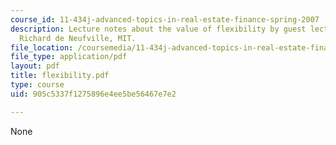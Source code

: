 ```yaml
---
course_id: 11-434j-advanced-topics-in-real-estate-finance-spring-2007
description: Lecture notes about the value of flexibility by guest lecturer Prof.
  Richard de Neufville, MIT.
file_location: /coursemedia/11-434j-advanced-topics-in-real-estate-finance-spring-2007/905c5337f1275896e4ee5be56467e7e2_flexibility.pdf
file_type: application/pdf
layout: pdf
title: flexibility.pdf
type: course
uid: 905c5337f1275896e4ee5be56467e7e2

---
```

None